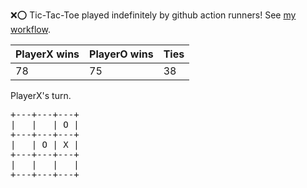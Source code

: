 :x::o: Tic-Tac-Toe played indefinitely by github action runners! See [my workflow](.github/workflows/play.yaml).

|PlayerX wins|PlayerO wins|Ties|
|-|-|-|
|78|75|38|

PlayerX's turn.

<pre>
+---+---+---+
|   |   | O |
+---+---+---+
|   | O | X |
+---+---+---+
|   |   |   |
+---+---+---+
</pre>